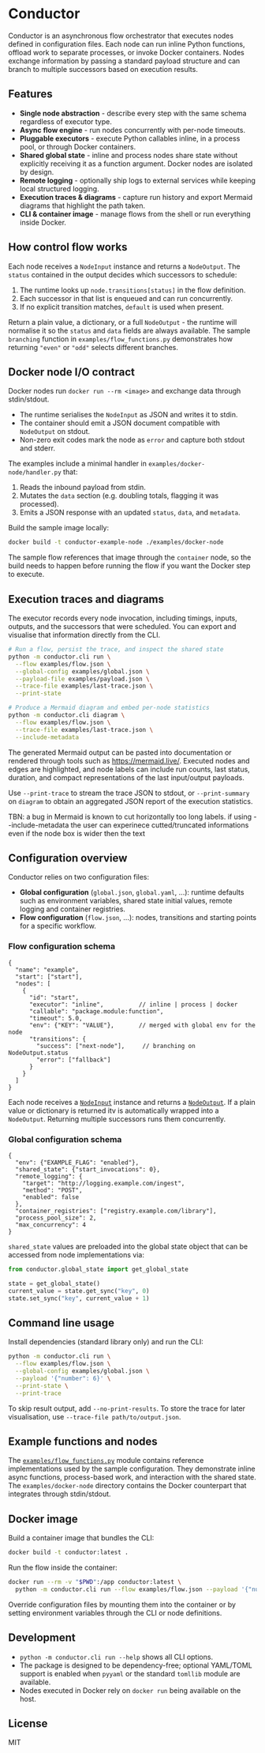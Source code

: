﻿# Conductor

Conductor is an asynchronous flow orchestrator that executes nodes defined in
configuration files. Each node can run inline Python functions, offload work to
separate processes, or invoke Docker containers. Nodes exchange information by
passing a standard payload structure and can branch to multiple successors based
on execution results.

## Features

- **Single node abstraction** - describe every step with the same schema
  regardless of executor type.
- **Async flow engine** - run nodes concurrently with per-node timeouts.
- **Pluggable executors** - execute Python callables inline, in a process pool,
  or through Docker containers.
- **Shared global state** - inline and process nodes share state without
  explicitly receiving it as a function argument. Docker nodes are isolated by
  design.
- **Remote logging** - optionally ship logs to external services while keeping
  local structured logging.
- **Execution traces & diagrams** - capture run history and export Mermaid
  diagrams that highlight the path taken.
- **CLI & container image** - manage flows from the shell or run everything
  inside Docker.

## How control flow works

Each node receives a `NodeInput` instance and returns a `NodeOutput`. The
`status` contained in the output decides which successors to schedule:

1. The runtime looks up `node.transitions[status]` in the flow definition.
2. Each successor in that list is enqueued and can run concurrently.
3. If no explicit transition matches, `default` is used when present.

Return a plain value, a dictionary, or a full `NodeOutput` - the runtime will
normalise it so the `status` and `data` fields are always available. The sample
`branching` function in `examples/flow_functions.py` demonstrates how returning
`"even"` or `"odd"` selects different branches.

## Docker node I/O contract

Docker nodes run `docker run --rm <image>` and exchange data through stdin/stdout.

- The runtime serialises the `NodeInput` as JSON and writes it to stdin.
- The container should emit a JSON document compatible with `NodeOutput` on stdout.
- Non-zero exit codes mark the node as `error` and capture both stdout and stderr.

The examples include a minimal handler in `examples/docker-node/handler.py` that:

1. Reads the inbound payload from stdin.
2. Mutates the `data` section (e.g. doubling totals, flagging it was processed).
3. Emits a JSON response with an updated `status`, `data`, and `metadata`.

Build the sample image locally:

```bash
docker build -t conductor-example-node ./examples/docker-node
```

The sample flow references that image through the `container` node, so the build
needs to happen before running the flow if you want the Docker step to execute.

## Execution traces and diagrams

The executor records every node invocation, including timings, inputs, outputs,
and the successors that were scheduled. You can export and visualise that
information directly from the CLI.

```bash
# Run a flow, persist the trace, and inspect the shared state
python -m conductor.cli run \
  --flow examples/flow.json \
  --global-config examples/global.json \
  --payload-file examples/payload.json \
  --trace-file examples/last-trace.json \
  --print-state

# Produce a Mermaid diagram and embed per-node statistics
python -m conductor.cli diagram \
  --flow examples/flow.json \
  --trace-file examples/last-trace.json \
  --include-metadata
```

The generated Mermaid output can be pasted into documentation or rendered
through tools such as https://mermaid.live/. Executed nodes and edges are
highlighted, and node labels can include run counts, last status, duration, and
compact representations of the last input/output payloads.

Use `--print-trace` to stream the trace JSON to stdout, or `--print-summary` on
`diagram` to obtain an aggregated JSON report of the execution statistics.

TBN: a bug in Mermaid is known to cut horizontally too long labels. if using --include-metadata
the user can experinece cutted/truncated informations even if the node box is wider then the text

## Configuration overview

Conductor relies on two configuration files:

- **Global configuration** (`global.json`, `global.yaml`, ...): runtime defaults
  such as environment variables, shared state initial values, remote logging and
  container registries.
- **Flow configuration** (`flow.json`, ...): nodes, transitions and starting
  points for a specific workflow.

### Flow configuration schema

```jsonc
{
  "name": "example",
  "start": ["start"],
  "nodes": [
    {
      "id": "start",
      "executor": "inline",          // inline | process | docker
      "callable": "package.module:function",
      "timeout": 5.0,
      "env": {"KEY": "VALUE"},       // merged with global env for the node
      "transitions": {
        "success": ["next-node"],     // branching on NodeOutput.status
        "error": ["fallback"]
      }
    }
  ]
}
```

Each node receives a [`NodeInput`](conductor/node.py) instance and returns a
[`NodeOutput`](conductor/node.py). If a plain value or dictionary is returned itv
is automatically wrapped into a `NodeOutput`. Returning multiple successors runs
them concurrently.

### Global configuration schema

```jsonc
{
  "env": {"EXAMPLE_FLAG": "enabled"},
  "shared_state": {"start_invocations": 0},
  "remote_logging": {
    "target": "http://logging.example.com/ingest",
    "method": "POST",
    "enabled": false
  },
  "container_registries": ["registry.example.com/library"],
  "process_pool_size": 2,
  "max_concurrency": 4
}
```

`shared_state` values are preloaded into the global state object that can be
accessed from node implementations via:

```python
from conductor.global_state import get_global_state

state = get_global_state()
current_value = state.get_sync("key", 0)
state.set_sync("key", current_value + 1)
```

## Command line usage

Install dependencies (standard library only) and run the CLI:

```bash
python -m conductor.cli run \
  --flow examples/flow.json \
  --global-config examples/global.json \
  --payload '{"number": 6}' \
  --print-state \
  --print-trace
```

To skip result output, add `--no-print-results`. To store the trace for later
visualisation, use `--trace-file path/to/output.json`.

## Example functions and nodes

The [`examples/flow_functions.py`](examples/flow_functions.py) module contains
reference implementations used by the sample configuration. They demonstrate
inline async functions, process-based work, and interaction with the shared
state. The `examples/docker-node` directory contains the Docker counterpart that
integrates through stdin/stdout.

## Docker image

Build a container image that bundles the CLI:

```bash
docker build -t conductor:latest .
```

Run the flow inside the container:

```bash
docker run --rm -v "$PWD":/app conductor:latest \
  python -m conductor.cli run --flow examples/flow.json --payload '{"number": 3}'
```

Override configuration files by mounting them into the container or by setting
environment variables through the CLI or node definitions.

## Development

- `python -m conductor.cli run --help` shows all CLI options.
- The package is designed to be dependency-free; optional YAML/TOML support is
  enabled when `pyyaml` or the standard `tomllib` module are available.
- Nodes executed in Docker rely on `docker run` being available on the host.

## License

MIT
